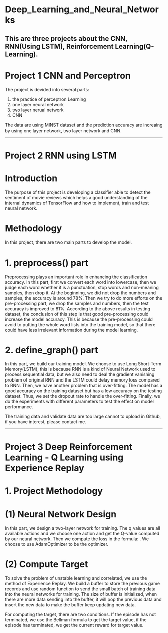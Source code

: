 # Deep_Learning_and_Neural_Networks
This are three projects about the CNN, RNN(Using LSTM), Reinforcement Learning(Q-Learning).
---
# Project 1 CNN and Perceptron
The project is devided into several parts: 
1. the practice of perceptron Learning
2. one layer neural network
3. two layer nerual network
4. CNN

The data are using MINST dataset and the prediction accuracy are increaing by using one layer network, two layer network and CNN.

---
# Project 2 RNN using LSTM
# Introduction
The purpose of this project is developing a classifier able to detect the sentiment of movie reviews which helps a good understanding of the internal dynamics of TensorFlow and how to implement, train and test neural network.

# Methodology
In this project, there are two main parts to develop the model. 

# 1. preprocess() part
Preprocessing plays an important role in enhancing the classification accuracy. In this part, first we convert each word into lowercase, then we judge each word whether it is a punctuation, stop words and non-meaning samples, then drop it. At the beginning, we did not drop the numbers and samples, the accuracy is around 78%. Then we try to do more efforts on the pre-processing part, we drop the samples and numbers, then the test accuracy is improved to 81%. According to the above results in testing dataset, the conclusion of this step is that good pre-processing could increase the model accuracy. This is because the pre-processing could avoid to putting the whole word lists into the training model, so that there could have less irrelevant information during the model learning. 

# 2. define_graph() part
In this part, we build our training model. We choose to use Long Short-Term Memory(LSTM), this is because RNN is a kind of Neural Network used to process sequential data, but we also need to deal the gradient vanishing problem of original RNN and the LSTM could delay memory loss compared to RNN. Then, we have another problem that is over-fitting. The model has a good accuracy on the training dataset but has a low accuracy on the testing dataset. Thus, we set the dropout rate to handle the over-fitting. Finally, we do the experiments with different parameters to test the effect on model performance.

The training data and validate data are too large cannot to upload in Github, if you have interest, please contact me.

---
# Project 3 Deep Reinforcement Learning - Q Learning using Experience Replay

# 1. Project Methodology
# (1) Neural Network Design
In this part, we design a two-layer network for training. The q_values are all available actions and we choose one action and get the Q-value computed by our neural network. Then we compute the loss in the formula: . We choose to use AdamOptimizer to be the optimizer.

# (2) Compute Target
To solve the problem of unstable learning and correlated, we use the method of Experience Replay. We build a buffer to store the previous game records and use random function to send the small
batch of training data into the neural networks for training. The size of buffer is initialized, when there are more data sending into the buffer, it will pop the previous data and insert the new data to make the buffer keep updating new data.

For computing the target, there are two conditions. If the episode has not terminated, we use the Bellman formula to get the target value, if the episode has terminated, we get the current reward for target value.

